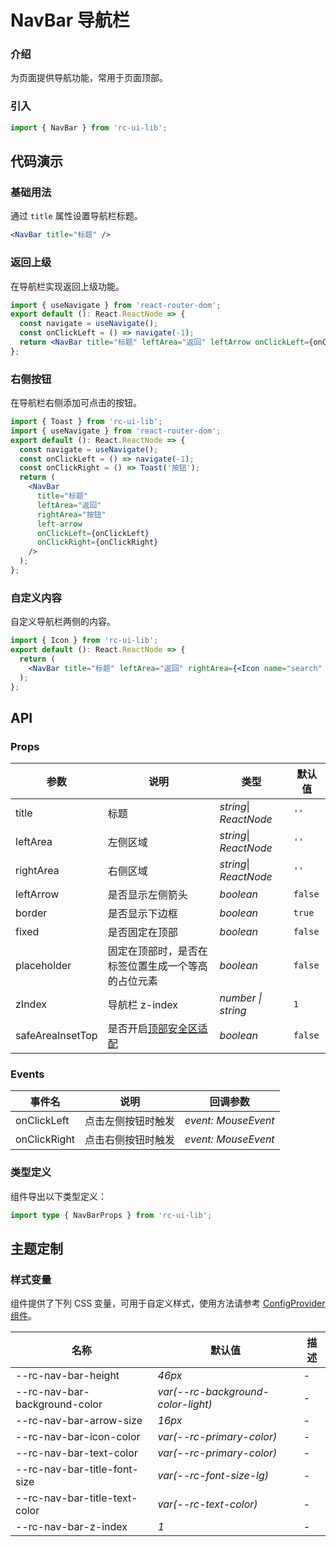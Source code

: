 # NavBar 导航栏

### 介绍

为页面提供导航功能，常用于页面顶部。

### 引入

```js
import { NavBar } from 'rc-ui-lib';
```

## 代码演示

### 基础用法

通过 `title` 属性设置导航栏标题。

```jsx
<NavBar title="标题" />
```

### 返回上级

在导航栏实现返回上级功能。

```jsx
import { useNavigate } from 'react-router-dom';
export default (): React.ReactNode => {
  const navigate = useNavigate();
  const onClickLeft = () => navigate(-1);
  return <NavBar title="标题" leftArea="返回" leftArrow onClickLeft={onClickLeft} />;
};
```

### 右侧按钮

在导航栏右侧添加可点击的按钮。

```jsx
import { Toast } from 'rc-ui-lib';
import { useNavigate } from 'react-router-dom';
export default (): React.ReactNode => {
  const navigate = useNavigate();
  const onClickLeft = () => navigate(-1);
  const onClickRight = () => Toast('按钮');
  return (
    <NavBar
      title="标题"
      leftArea="返回"
      rightArea="按钮"
      left-arrow
      onClickLeft={onClickLeft}
      onClickRight={onClickRight}
    />
  );
};
```

### 自定义内容

自定义导航栏两侧的内容。

```jsx
import { Icon } from 'rc-ui-lib';
export default (): React.ReactNode => {
  return (
    <NavBar title="标题" leftArea="返回" rightArea={<Icon name="search" size="18" />} left-arrow />
  );
};
```

## API

### Props

| 参数 | 说明 | 类型 | 默认值 |
| --- | --- | --- | --- |
| title | 标题 | _string_\| _ReactNode_ | `''` |
| leftArea | 左侧区域 | _string_\| _ReactNode_ | `''` |
| rightArea | 右侧区域 | _string_\| _ReactNode_ | `''` |
| leftArrow | 是否显示左侧箭头 | _boolean_ | `false` |
| border | 是否显示下边框 | _boolean_ | `true` |
| fixed | 是否固定在顶部 | _boolean_ | `false` |
| placeholder | 固定在顶部时，是否在标签位置生成一个等高的占位元素 | _boolean_ | `false` |
| zIndex | 导航栏 z-index | _number \| string_ | `1` |
| safeAreaInsetTop | 是否开启[顶部安全区适配](#/zh-CN/advanced-usage#di-bu-an-quan-qu-gua-pei) | _boolean_ | `false` |

### Events

| 事件名       | 说明               | 回调参数            |
| ------------ | ------------------ | ------------------- |
| onClickLeft  | 点击左侧按钮时触发 | _event: MouseEvent_ |
| onClickRight | 点击右侧按钮时触发 | _event: MouseEvent_ |

### 类型定义

组件导出以下类型定义：

```ts
import type { NavBarProps } from 'rc-ui-lib';
```

## 主题定制

### 样式变量

组件提供了下列 CSS 变量，可用于自定义样式，使用方法请参考 [ConfigProvider 组件](#/zh-CN/config-provider)。

| 名称                          | 默认值                             | 描述 |
| ----------------------------- | ---------------------------------- | ---- |
| --rc-nav-bar-height           | _46px_                             | -    |
| --rc-nav-bar-background-color | _var(--rc-background-color-light)_ | -    |
| --rc-nav-bar-arrow-size       | _16px_                             | -    |
| --rc-nav-bar-icon-color       | _var(--rc-primary-color)_          | -    |
| --rc-nav-bar-text-color       | _var(--rc-primary-color)_          | -    |
| --rc-nav-bar-title-font-size  | _var(--rc-font-size-lg)_           | -    |
| --rc-nav-bar-title-text-color | _var(--rc-text-color)_             | -    |
| --rc-nav-bar-z-index          | _1_                                | -    |

